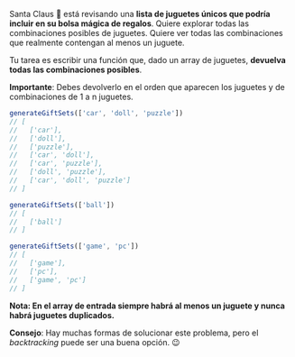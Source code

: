 Santa Claus 🎅 está revisando una **lista de juguetes únicos que podría incluir en su bolsa mágica de regalos**. Quiere explorar todas las combinaciones posibles de juguetes. Quiere ver todas las combinaciones que realmente contengan al menos un juguete.

Tu tarea es escribir una función que, dado un array de juguetes, **devuelva todas las combinaciones posibles**.

**Importante**: Debes devolverlo en el orden que aparecen los juguetes y de combinaciones de 1 a n juguetes.

```javascript
generateGiftSets(['car', 'doll', 'puzzle'])
// [
//   ['car'],
//   ['doll'],
//   ['puzzle'],
//   ['car', 'doll'],
//   ['car', 'puzzle'],
//   ['doll', 'puzzle'],
//   ['car', 'doll', 'puzzle']
// ]

generateGiftSets(['ball'])
// [
//   ['ball']
// ]

generateGiftSets(['game', 'pc'])
// [
//   ['game'],
//   ['pc'],
//   ['game', 'pc']
// ]
```

**Nota: En el array de entrada siempre habrá al menos un juguete y nunca habrá juguetes duplicados.**

**Consejo**: Hay muchas formas de solucionar este problema, pero el _backtracking_ puede ser una buena opción. 😉